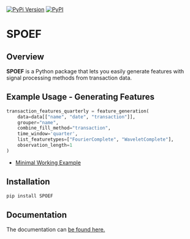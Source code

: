 [![PyPi Version](https://img.shields.io/pypi/pyversions/SPOEF)](#)
[![PyPI](https://img.shields.io/pypi/v/SPOEF)](#)

# SPOEF

## Overview

**SPOEF** is a Python package that lets you easily generate features with signal processing methods from transaction data.

## Example Usage - Generating Features

```python
transaction_features_quarterly = feature_generation(
    data=data[["name", "date", "transaction"]],
    grouper="name",
    combine_fill_method="transaction",
    time_window='quarter',
    list_featuretypes=["FourierComplete", "WaveletComplete"],
    observation_length=1
)
```

- [Minimal Working Example](https://janbargeman.github.io/spoef/tutorials/minimal_working_example.html)

## Installation

```bash
pip install SPOEF
```

## Documentation

The documentation can [be found here.](https://janbargeman.github.io/SPOEF/)

